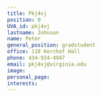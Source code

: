 ```yaml
---
title: Pkj4vj
position: 0
UVA_id: pkj4vj
lastname: Johnson
name: Peter
general_position: gradstudent
office: 110 Kerchof Hall
phone: 434-924-4947
email: pkj4vj@virginia.edu
image: 
personal_page: 
interests: 
---
```


